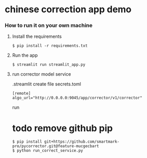 # chinese correction app demo

### How to run it on your own machine

1. Install the requirements

   ```
   $ pip install -r requirements.txt
   ```

2. Run the app

   ```
   $ streamlit run streamlit_app.py
   ```

3. run corrector model service

   .streamlit create file secrets.toml
   ```
   [remote]
   algo_url="http://0.0.0.0:9045/app/corrector/v1/corrector" 
   ```

   run 
   # todo remove github pip 
   ```
   $ pip install git+https://github.com/smartmark-pro/pycorrector.git@feature-mucgecbart
   $ python run_correct_service.py
   ```



